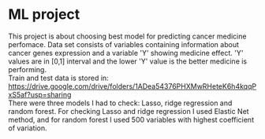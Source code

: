 # ML project
This project is about choosing best model for predicting cancer medicine perfomace. Data set consists of variables containing information about cancer genes expression and a variable 'Y' showing medicine effect. 'Y' values are in [0,1] interval and the lower 'Y' value is the better medicine is performing.\
Train and test data is stored in: https://drive.google.com/drive/folders/1ADea54376PHXMwRHeteK6h4kqqPxS5af?usp=sharing \
There were three models I had to check: Lasso, ridge regression and random forest. For checking Lasso and ridge regression I used Elastic Net method, and for random forest I used 500 variables with highest coefficient of variation.
